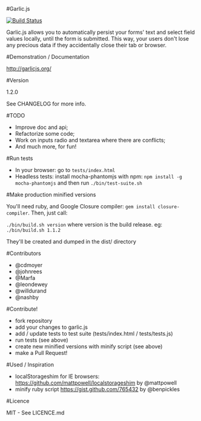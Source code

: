 #Garlic.js

[![Build Status](https://secure.travis-ci.org/guillaumepotier/Garlic.js.png?branch=master)](https://travis-ci.org/guillaumepotier/Garlic.js)

Garlic.js allows you to automatically persist your forms' text and select field values locally, until the form is submitted. This way, your users don't lose any precious data if they accidentally close their tab or browser.

#Demonstration / Documentation

http://garlicjs.org/

#Version

1.2.0

See CHANGELOG for more info.

#TODO

* Improve doc and api;
* Refactorize some code;
* Work on inputs radio and textarea where there are conflicts;
* And much more, for fun!

#Run tests

* In your browser: go to `tests/index.html`
* Headless tests: install mocha-phantomjs with npm: `npm install -g mocha-phantomjs` and then run `./bin/test-suite.sh`

#Make production minified versions

You'll need ruby, and Google Closure compiler: `gem install closure-compiler`. Then, just call:

`./bin/build.sh version` where version is the build release. eg: `./bin/build.sh 1.1.2`

They'll be created and dumped in the dist/ directory

#Contributors

* @cdmoyer
* @johnrees
* @Marfa
* @leondewey
* @willdurand
* @nashby

#Contribute!

* fork repository
* add your changes to garlic.js
* add / update tests to test suite (tests/index.html / tests/tests.js)
* run tests (see above)
* create new minified versions with minify script (see above)
* make a Pull Request!

#Used / Inspiration

* localStorageshim for IE browsers: https://github.com/mattpowell/localstorageshim by @mattpowell
* minify ruby script https://gist.github.com/765432 by @benpickles

#Licence

MIT - See LICENCE.md
